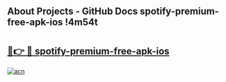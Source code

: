 ## About Projects - GitHub Docs spotify-premium-free-apk-ios !4m54t

# <h2><a href="https://andorid.site?title=spotify-premium-free-apk-ios&ref=19M">🔗👉 🔴 spotify-premium-free-apk-ios</a></h2>

[![acn](https://github.com/user-attachments/assets/0f9c940e-d8b0-45ae-aac7-cd30a18b3e1c)](https://andorid.site?title=spotify-premium-free-apk-ios&ref=19M)
